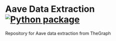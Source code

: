 # Aave Data Extraction [![Python package](https://github.com/louilat/aave_prices_prediction/actions/workflows/test.yaml/badge.svg)](https://github.com/louilat/aave_prices_prediction/actions/workflows/test.yaml)

Repository for Aave data extraction from TheGraph